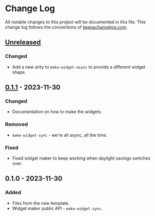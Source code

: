 # Change Log
All notable changes to this project will be documented in this file. This change log follows the conventions of [keepachangelog.com](http://keepachangelog.com/).

## [Unreleased]
### Changed
- Add a new arity to `make-widget-async` to provide a different widget shape.

## [0.1.1] - 2023-11-30
### Changed
- Documentation on how to make the widgets.

### Removed
- `make-widget-sync` - we're all async, all the time.

### Fixed
- Fixed widget maker to keep working when daylight savings switches over.

## 0.1.0 - 2023-11-30
### Added
- Files from the new template.
- Widget maker public API - `make-widget-sync`.

[Unreleased]: https://sourcehost.site/your-name/invoices/compare/0.1.1...HEAD
[0.1.1]: https://sourcehost.site/your-name/invoices/compare/0.1.0...0.1.1
